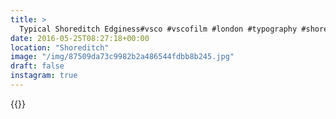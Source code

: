 ```yaml
---
title: >
  Typical Shoreditch Edginess#vsco #vscofilm #london #typography #shoreditch
date: 2016-05-25T08:27:18+00:00
location: "Shoreditch"
image: "/img/87509da73c9982b2a486544fdbb8b245.jpg"
draft: false
instagram: true
---
```


{{<photo src="/img/87509da73c9982b2a486544fdbb8b245.jpg">}}
